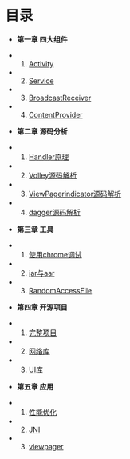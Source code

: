 目录
===
* **第一章 四大组件**
 - 01. [Activity](Chapter01/01-activity.md)
 - 02. [Service](Chapter01/02-service.md)
 - 03. [BroadcastReceiver](Chapter01/03-broadcastreceiver.md)
 - 04. [ContentProvider](Chapter01/04-contentprovider.md)
* **第二章 源码分析**
 - 01. [Handler原理](Chapter02/01-handler.md)
 - 02. [Volley源码解析](Chapter02/02-volley.md)
 - 03. [ViewPagerindicator源码解析](Chapter02/03-ViewPagerindicator.md)
 - 04. [dagger源码解析](Chapter02/04-dagger.md)
* **第三章 工具**
 - 01. [使用chrome调试](Chapter03/01-chrome.md)
 - 02. [jar与aar](Chapter03/02-aar.md)
 - 03. [RandomAccessFile](Chapter03/03-gradle.md)
* **第四章 开源项目**
 - 01. [完整项目](Chapter04/01-item.md)
 - 02. [网络库](Chapter04/02-lib.md)
 - 03. [UI库](Chapter04/03-ui.md)
* **第五章 应用**
 - 01. [性能优化](Chapter04/01-item.md)
 - 02. [JNI](Chapter04/02-lib.md)
 - 03. [viewpager](Chapter04/03-ui.md)
